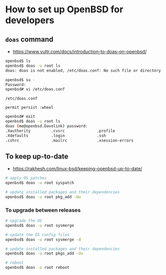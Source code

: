 # How to set up OpenBSD for developers


## `doas` command

- <https://www.vultr.com/docs/introduction-to-doas-on-openbsd/>

```bash
openbsd$ ls
openbsd$ doas -u root ls
doas: doas is not enabled, /etc/doas.conf: No such file or directory

openbsd$ su -
Password:
openbsd# vi /etc/doas.conf
```

`/etc/doas.conf`

```
permit persist :wheel
```

```bash
openbsd# exit
openbsd$ doas -u root ls
doas (me@openbsd.Davolink) password: 
.Xauthority         .cvsrc              .profile
.Xdefaults          .login              .ssh
.cshrc              .mailrc             .xsession-errors
```


## To keep up-to-date

- <https://rakhesh.com/linux-bsd/keeping-openbsd-up-to-date/>

```bash
# apply OS patches
openbsd$ doas -u root syspatch

# update installed packages and their dependencies
openbsd$ doas -u root pkg_add -Uu
```

### To upgrade between releases

```bash
# upgrade the OS
openbsd$ doas -u root sysmerge

# update the OS config files
openbsd$ doas -u root sysmerge -d

# update installed packages and their dependencies
openbsd$ doas -u root pkgs_add -Uu

# reboot
openbsd$ doas -u root reboot
```

